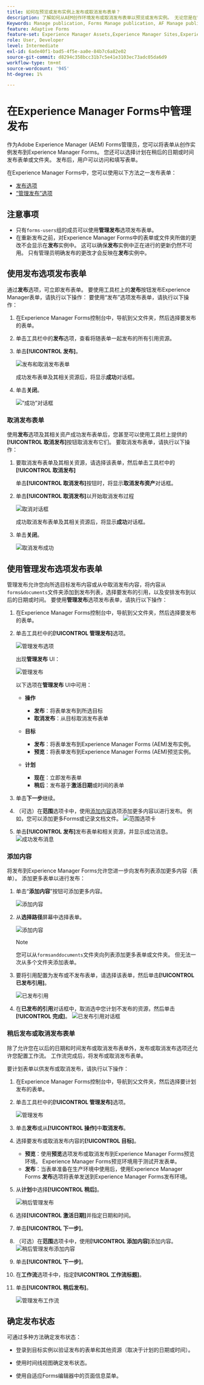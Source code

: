 ```yaml
---
title: 如何在预览或发布实例上发布或取消发布表单？
description: 了解如何从AEM创作环境发布或取消发布表单以预览或发布实例。 无论您是在暂存环境中测试表单，还是为最终用户实时部署表单，AEM都提供了简化的工具来高效管理此过程。
Keywords: Manage publication, Forms Manage publication, AF Manage publication, Adaptive Forms Manage publication, Cloud Manage publication
feature: Adaptive Forms
feature-set: Experience Manager Assets,Experience Manager Sites,Experience Manager, Experience Manager Forms, Experience Manager Cloud Manager
role: User, Developer
level: Intermediate
exl-id: 6ade40f1-bad5-4f5e-aa0e-84b7c6a82e02
source-git-commit: d8294c358bcc31b7c5e41e3103ec73adc05da6d9
workflow-type: tm+mt
source-wordcount: '945'
ht-degree: 1%

---
```



# 在Experience Manager Forms中&#x200B;管理发布

作为Adobe Experience Manager (AEM) Forms管理员，您可以将表单从创作实例发布到Experience Manager Forms。 您还可以选择计划在稍后的日期或时间发布表单或文件夹。 发布后，用户可以访问和填写表单。

在Experience Manager Forms中，您可以使用以下方法之一发布表单：
* [发布选项](#publish-forms-using-the-publish-option)
* [“管理发布”选项](#publish-forms-using-the-manage-publication-option)

## 注意事项

* 只有`forms-users`组的成员可以使用&#x200B;**管理发布**&#x200B;选项发布表单。
* 在重新发布之前，对Experience Manager Forms中的表单或文件夹所做的更改不会显示在&#x200B;**发布**&#x200B;实例中。 这可以确保&#x200B;**发布**&#x200B;实例中正在进行的更新仍然不可用。 只有管理员明确发布的更改才会反映在&#x200B;**发布**&#x200B;实例中。

## 使用发布选项发布表单

通过&#x200B;**发布**&#x200B;选项，可立即发布表单。 要使用工具栏上的&#x200B;**发布**&#x200B;按钮发布Experience Manager表单，请执行以下操作： 要使用“发布”选项发布表单，请执行以下操作：

1. 在Experience Manager Forms控制台中，导航到父文件夹，然后选择要发布的表单。
1. 单击工具栏中的&#x200B;**发布**&#x200B;选项，查看将随表单一起发布的所有引用资源。
1. 单击&#x200B;**[!UICONTROL 发布]**。

   ![发布和取消发布表单](/help/edge/docs/forms/assets/publish-form-option.png)

   成功发布表单及其相关资源后，将显示&#x200B;**成功**&#x200B;对话框。
1. 单击&#x200B;**关闭**。

   ![“成功”对话框](/help/forms/assets/publish-success1.png)

### 取消发布表单

使用&#x200B;**发布**&#x200B;选项及其相关资产成功发布表单后，您甚至可以使用工具栏上提供的&#x200B;**[!UICONTROL 取消发布]**&#x200B;按钮取消发布它们。 要取消发布表单，请执行以下操作：

1. 要取消发布表单及其相关资源，请选择该表单，然后单击工具栏中的&#x200B;**[!UICONTROL 取消发布]**

   单击&#x200B;**[!UICONTROL 取消发布]**&#x200B;按钮时，将显示&#x200B;**取消发布资产**&#x200B;对话框。
1. 单击&#x200B;**[!UICONTROL 取消发布]**&#x200B;以开始取消发布过程

   ![取消对话框](/help/forms/assets/unpublish-asset.png)

   成功取消发布表单及其相关资源后，将显示&#x200B;**成功**&#x200B;对话框。
1. 单击&#x200B;**关闭**。

   ![取消发布成功](/help/forms/assets/unpublishing-start.png)

## 使用管理发布选项发布表单

管理发布允许您向所选目标发布内容或从中取消发布内容，将内容从`forms&documents`文件夹添加到发布列表，选择要发布的引用，以及安排发布到以后的日期或时间。  要使用&#x200B;**管理发布**&#x200B;选项发布表单，请执行以下操作：

1. 在Experience Manager Forms控制台中，导航到父文件夹，然后选择要发布的表单。
1. 单击工具栏中的&#x200B;**[!UICONTROL 管理发布]**&#x200B;选项。

   ![管理发布选项](/help/forms/assets/manage-publication-option.png)

   出现&#x200B;**管理发布** UI：

   ![管理发布](/help/forms/assets/manage-publication.png)

   以下选项在&#x200B;**管理发布** UI中可用：

   * **操作**

      * **发布**：将表单发布到所选目标
      * **取消发布**：从目标取消发布表单

   * **目标**

      * **发布**：将表单发布到Experience Manager Forms (AEM)发布实例。
      * **预览**：将表单发布到Experience Manager Forms (AEM)预览实例。

   * **计划**

      * **现在**：立即发布表单
      * **稍后**：发布基于&#x200B;**激活日期**&#x200B;或时间的表单

1. 单击&#x200B;**下一步**&#x200B;继续。
1. （可选）在&#x200B;**范围**&#x200B;选项卡中，使用[添加内容](#add-content)选项添加更多内容以进行发布。 例如，您可以添加更多Forms或记录文档文件。
   ![范围选项卡](/help/forms/assets/scope-tab.png)
1. 单击&#x200B;**[!UICONTROL 发布]**&#x200B;发布表单和相关资源，并显示成功消息。
   ![成功发布消息](/help/forms/assets/publish-successful.png)

### 添加内容

将发布到Experience Manager Forms允许您进一步向发布列表添加更多内容（表单）。
添加更多表单以进行发布：

1. 单击“**添加内容**”按钮可添加更多内容。

   ![添加内容](/help/forms/assets/add-content.png)

2. 从&#x200B;**选择路径**&#x200B;屏幕中选择表单。

   ![添加内容](/help/forms/assets/add-assets.png)

   >[!NOTE]
   >
   > 您可以从`formsanddocuments`文件夹向列表添加更多表单或文件夹。 但无法一次从多个文件夹添加表单。

3. 要将引用配置为发布或不发布表单，请选择该表单，然后单击&#x200B;**[!UICONTROL 已发布引用]**。

   ![已发布引用](/help/forms/assets/published-references.png)

4. 在&#x200B;**已发布的引用**&#x200B;对话框中，取消选中您计划不发布的资源，然后单击&#x200B;**[!UICONTROL 完成]**。
   ![已发布引用对话框](/help/forms/assets/published-references-dialog.png)

<!--
### Include Folder Settings
By default, publishing a folder to Experience Manager Forms publishes all the assets, subfolders, and their references. To filter the folder for publishing:

1. Click **[Include Folder Settings]** to filter the folder.

    ![Include folder](/help/forms/assets/include-folder.png)

    The **[UICONTROL Include Folder Settings]** dialog appears. 
    
    ![Include folder dialog](/help/forms/assets/include-folder-dialog.png)
    
    The **[UICONTROL Include Folder Settings]** includes following options:

    * **[!UICONTROL Include folder contents]** checkbox. 
        * If selected, all forms and assets in the chosen folder, its subfolders (including all forms and assets within them), and references are published.
        * If not selected, only the forms and assets in the selected folder are published, while subfolder forms and assets are not.

    * **[!UICONTROL Include only immediate folder contents]** checkbox
        Selecting the **[!UICONTROL Include folder contents]** checkbox enables the **[!UICONTROL Include only immediate folder contents]** checkbox for selection.

        * If you select both options, all the forms and assets of the selected folder, subfolders (empty), and references are published. The forms and assets of the subfolders are not published.
        * -->


### 稍后发布或取消发布表单

除了允许您在以后的日期和时间发布或取消发布表单外，发布或取消发布选项还允许您配置工作流。 工作流完成后，将发布或取消发布表单。

要计划表单以供发布或取消发布，请执行以下操作：

1. 在Experience Manager Forms控制台中，导航到父文件夹，然后选择要计划发布的表单。
1. 单击工具栏中的&#x200B;**[!UICONTROL 管理发布]**&#x200B;选项。

   ![管理发布](/help/forms/assets/manage-publication.png)

1. 单击&#x200B;**发布**&#x200B;或从&#x200B;**[!UICONTROL 操作]**&#x200B;中&#x200B;**取消发布**。
1. 选择要发布或取消发布内容的&#x200B;**[!UICONTROL 目标]**。
   * **预览**：使用&#x200B;**预览**&#x200B;选项发布或取消发布到Experience Manager Forms预览环境。 Experience Manager Forms预览环境用于测试开发表单。
   * **发布**：当表单准备在生产环境中使用后，使用Experience Manager Forms **发布**&#x200B;选项将表单发送到Experience Manager Forms发布环境。

1. 从&#x200B;**计划**&#x200B;中选择&#x200B;**[!UICONTROL 稍后]**。

   ![稍后管理发布](/help/forms/assets/manage-publication-later.png)

1. 选择&#x200B;**[!UICONTROL 激活日期]**&#x200B;并指定日期和时间。
1. 单击&#x200B;**[!UICONTROL 下一步]**。
1. （可选）在&#x200B;**范围**&#x200B;选项卡中，使用&#x200B;**[!UICONTROL 添加内容]**&#x200B;添加内容。
   ![稍后管理发布添加内容](/help/forms/assets/publish-later-add-content.png)
1. 单击&#x200B;**[!UICONTROL 下一步]**。
1. 在&#x200B;**工作流**&#x200B;选项卡中，指定&#x200B;**[!UICONTROL 工作流标题]**。
1. 单击&#x200B;**[!UICONTROL 稍后发布]**。

   ![管理发布工作流](/help/forms/assets/manage-publication-workflows.png)

## 确定发布状态

可通过多种方法确定发布状态：

* 登录到目标实例以验证发布的表单和其他资源（取决于计划的日期或时间）。

* 使用时间线视图确定发布状态。

* 使用自适应Forms编辑器中的页面信息菜单。
